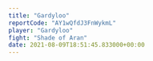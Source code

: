 ```yaml
---
title: "Gardyloo"
reportCode: "AY1wQfdJ3FnWykmL"
player: "Gardyloo"
fight: "Shade of Aran"
date: 2021-08-09T18:51:45.833000+00:00
---
```

